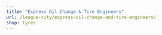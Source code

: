 ```yaml
---
title: "Express Oil Change & Tire Engineers"
url: /league-city/express-oil-change-and-tire-engineers/
shop: tyres
---
```

